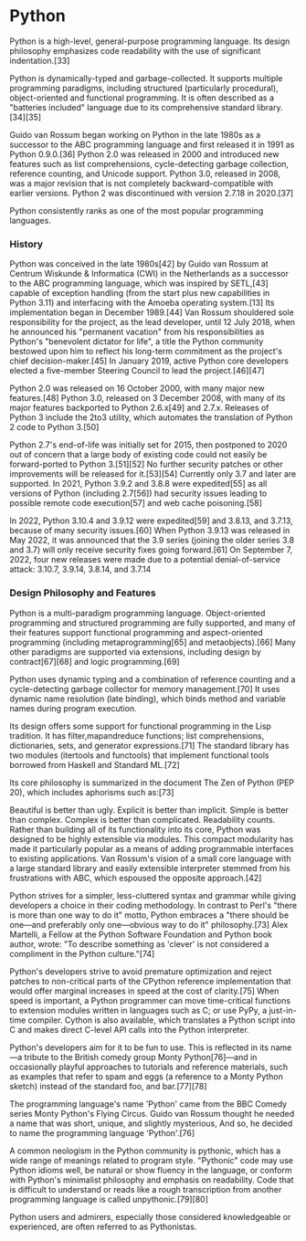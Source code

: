# Python
Python is a high-level, general-purpose programming language. Its design philosophy emphasizes code readability with the use of significant indentation.[33]

Python is dynamically-typed and garbage-collected. It supports multiple programming paradigms, including structured (particularly procedural), object-oriented and functional programming. It is often described as a "batteries included" language due to its comprehensive standard library.[34][35]

Guido van Rossum began working on Python in the late 1980s as a successor to the ABC programming language and first released it in 1991 as Python 0.9.0.[36] Python 2.0 was released in 2000 and introduced new features such as list comprehensions, cycle-detecting garbage collection, reference counting, and Unicode support. Python 3.0, released in 2008, was a major revision that is not completely backward-compatible with earlier versions. Python 2 was discontinued with version 2.7.18 in 2020.[37]

Python consistently ranks as one of the most popular programming languages.

### History
Python was conceived in the late 1980s[42] by Guido van Rossum at Centrum Wiskunde & Informatica (CWI) in the Netherlands as a successor to the ABC programming language, which was inspired by SETL,[43] capable of exception handling (from the start plus new capabilities in Python 3.11) and interfacing with the Amoeba operating system.[13] Its implementation began in December 1989.[44] Van Rossum shouldered sole responsibility for the project, as the lead developer, until 12 July 2018, when he announced his "permanent vacation" from his responsibilities as Python's "benevolent dictator for life", a title the Python community bestowed upon him to reflect his long-term commitment as the project's chief decision-maker.[45] In January 2019, active Python core developers elected a five-member Steering Council to lead the project.[46][47]

Python 2.0 was released on 16 October 2000, with many major new features.[48] Python 3.0, released on 3 December 2008, with many of its major features backported to Python 2.6.x[49] and 2.7.x. Releases of Python 3 include the 2to3 utility, which automates the translation of Python 2 code to Python 3.[50]

Python 2.7's end-of-life was initially set for 2015, then postponed to 2020 out of concern that a large body of existing code could not easily be forward-ported to Python 3.[51][52] No further security patches or other improvements will be released for it.[53][54] Currently only 3.7 and later are supported. In 2021, Python 3.9.2 and 3.8.8 were expedited[55] as all versions of Python (including 2.7[56]) had security issues leading to possible remote code execution[57] and web cache poisoning.[58]

In 2022, Python 3.10.4 and 3.9.12 were expedited[59] and 3.8.13, and 3.7.13, because of many security issues.[60] When Python 3.9.13 was released in May 2022, it was announced that the 3.9 series (joining the older series 3.8 and 3.7) will only receive security fixes going forward.[61] On September 7, 2022, four new releases were made due to a potential denial-of-service attack: 3.10.7, 3.9.14, 3.8.14, and 3.7.14

### Design Philosophy and Features
Python is a multi-paradigm programming language. Object-oriented programming and structured programming are fully supported, and many of their features support functional programming and aspect-oriented programming (including metaprogramming[65] and metaobjects).[66] Many other paradigms are supported via extensions, including design by contract[67][68] and logic programming.[69]

Python uses dynamic typing and a combination of reference counting and a cycle-detecting garbage collector for memory management.[70] It uses dynamic name resolution (late binding), which binds method and variable names during program execution.

Its design offers some support for functional programming in the Lisp tradition. It has filter,mapandreduce functions; list comprehensions, dictionaries, sets, and generator expressions.[71] The standard library has two modules (itertools and functools) that implement functional tools borrowed from Haskell and Standard ML.[72]

Its core philosophy is summarized in the document The Zen of Python (PEP 20), which includes aphorisms such as:[73]

Beautiful is better than ugly.
Explicit is better than implicit.
Simple is better than complex.
Complex is better than complicated.
Readability counts.
Rather than building all of its functionality into its core, Python was designed to be highly extensible via modules. This compact modularity has made it particularly popular as a means of adding programmable interfaces to existing applications. Van Rossum's vision of a small core language with a large standard library and easily extensible interpreter stemmed from his frustrations with ABC, which espoused the opposite approach.[42]

Python strives for a simpler, less-cluttered syntax and grammar while giving developers a choice in their coding methodology. In contrast to Perl's "there is more than one way to do it" motto, Python embraces a "there should be one—and preferably only one—obvious way to do it" philosophy.[73] Alex Martelli, a Fellow at the Python Software Foundation and Python book author, wrote: "To describe something as 'clever' is not considered a compliment in the Python culture."[74]

Python's developers strive to avoid premature optimization and reject patches to non-critical parts of the CPython reference implementation that would offer marginal increases in speed at the cost of clarity.[75] When speed is important, a Python programmer can move time-critical functions to extension modules written in languages such as C; or use PyPy, a just-in-time compiler. Cython is also available, which translates a Python script into C and makes direct C-level API calls into the Python interpreter.

Python's developers aim for it to be fun to use. This is reflected in its name—a tribute to the British comedy group Monty Python[76]—and in occasionally playful approaches to tutorials and reference materials, such as examples that refer to spam and eggs (a reference to a Monty Python sketch) instead of the standard foo, and bar.[77][78]

The programming language's name 'Python' came from the BBC Comedy series Monty Python's Flying Circus. Guido van Rossum thought he needed a name that was short, unique, and slightly mysterious, And so, he decided to name the programming language 'Python'.[76]

A common neologism in the Python community is pythonic, which has a wide range of meanings related to program style. "Pythonic" code may use Python idioms well, be natural or show fluency in the language, or conform with Python's minimalist philosophy and emphasis on readability. Code that is difficult to understand or reads like a rough transcription from another programming language is called unpythonic.[79][80]

Python users and admirers, especially those considered knowledgeable or experienced, are often referred to as Pythonistas.
